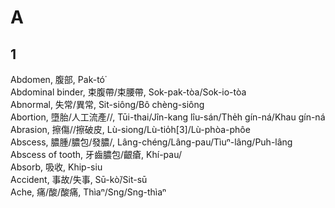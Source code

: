 # A

## 1

Abdomen, 腹部, Pak-tó͘ <br />
Abdominal binder, 束腹帶/束腰帶, Sok-pak-tòa/Sok-io-tòa <br />
Abnormal, 失常/異常, Sit-siông/Bô chèng-siông <br />
Abortion, 墮胎/人工流產//, Tūi-thai/Jîn-kang lîu-sán/The̍h gín-ná/Khau gín-ná <br />
Abrasion, 擦傷//擦破皮, Lù-siong/Lù-tio̍h[3]/Lù-phòa-phôe <br />
Abscess, 膿腫/膿包/發膿/, Lâng-chéng/Lâng-pau/Tìuⁿ-lâng/Puh-lâng <br />
Abscess of tooth, 牙齒膿包/齦瘡, Khí-pau/ <br />
Absorb, 吸收, Khip-siu <br />
Accident, 事故/失事, Sū-kò͘/Sit-sū <br />
Ache, 痛/酸/酸痛, Thìaⁿ/Sng/Sng-thìaⁿ <br />

